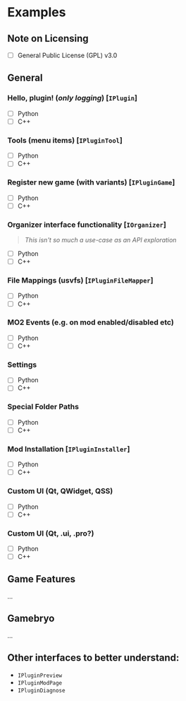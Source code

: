 # Examples

## Note on Licensing

- [ ] General Public License (GPL) v3.0

## General

### Hello, plugin! (_only logging_) [`IPlugin`]
- [ ] Python
- [ ] C++

### Tools (menu items) [`IPluginTool`]
- [ ] Python
- [ ] C++

### Register new game (with variants) [`IPluginGame`]
- [ ] Python
- [ ] C++

### Organizer interface functionality [`IOrganizer`]

> _This isn't so much a use-case as an API exploration_

- [ ] Python
- [ ] C++  

### File Mappings (usvfs) [`IPluginFileMapper`]
- [ ] Python
- [ ] C++

### MO2 Events (e.g. on mod enabled/disabled etc)
- [ ] Python
- [ ] C++

### Settings
- [ ] Python
- [ ] C++

### Special Folder Paths
- [ ] Python
- [ ] C++

### Mod Installation [`IPluginInstaller`]
- [ ] Python
- [ ] C++

### Custom UI (Qt, QWidget, QSS)
- [ ] Python
- [ ] C++

### Custom UI (Qt, .ui, .pro?)
- [ ] Python
- [ ] C++

## Game Features

...

## Gamebryo

...

## Other interfaces to better understand:
- `IPluginPreview`
- `IPluginModPage`
- `IPluginDiagnose`
